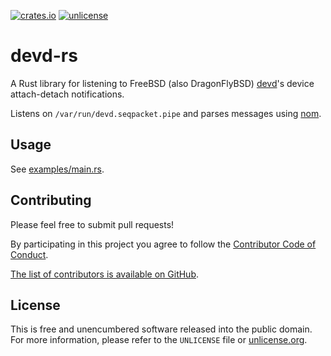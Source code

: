 [![crates.io](https://img.shields.io/crates/v/systemstat.svg)](https://crates.io/crates/systemstat)
[![unlicense](https://img.shields.io/badge/un-license-green.svg?style=flat)](http://unlicense.org)

# devd-rs

A Rust library for listening to FreeBSD (also DragonFlyBSD) [devd](https://www.freebsd.org/cgi/man.cgi?devd)'s device attach-detach notifications.

Listens on `/var/run/devd.seqpacket.pipe` and parses messages using [nom](https://github.com/Geal/nom).

## Usage

See [examples/main.rs](https://github.com/myfreeweb/devd-rs/blob/master/examples/main.rs).

## Contributing

Please feel free to submit pull requests!

By participating in this project you agree to follow the [Contributor Code of Conduct](http://contributor-covenant.org/version/1/4/).

[The list of contributors is available on GitHub](https://github.com/myfreeweb/devd-rs/graphs/contributors).

## License

This is free and unencumbered software released into the public domain.
For more information, please refer to the `UNLICENSE` file or [unlicense.org](http://unlicense.org).
